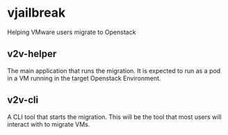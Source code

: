 # vjailbreak

Helping VMware users migrate to Openstack

## v2v-helper
The main application that runs the migration. It is expected to run as a pod in a VM running in the target Openstack Environment.

## v2v-cli
A CLI tool that starts the migration. This will be the tool that most users will interact with to migrate VMs.
